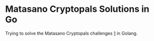 Matasano Cryptopals Solutions in Go
===================================

Trying to solve the Matasano Cryptopals challenges [1] in Golang.

[1]: https://cryptopals.com
